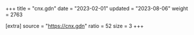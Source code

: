 +++
title = "cnx.gdn"
date = "2023-02-01"
updated = "2023-08-06"
weight = 2763

[extra]
source = "https://cnx.gdn"
ratio = 52
size = 3
+++
